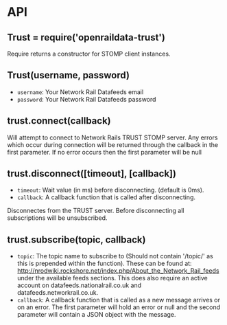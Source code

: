 # API

## Trust = require('openraildata-trust')

Require returns a constructor for STOMP client instances.

## Trust(username, password)

- `username`: Your Network Rail Datafeeds email
- `password`: Your Network Rail Datafeeds password

## trust.connect(callback)

Will attempt to connect to Network Rails TRUST STOMP server. Any errors which occur during connection will be returned through the callback in the first parameter. If no error occurs then the first parameter will be null

## trust.disconnect([timeout], [callback])

- `timeout`: Wait value (in ms) before disconnecting. (default is 0ms).
- `callback`: A callback function that is called after disconnecting.

Disconnectes from the TRUST server. Before disconnecting all subscriptions will be unsubscribed.

## trust.subscribe(topic,  callback)

- `topic`: The topic name to subscribe to (Should not contain '/topic/' as this is prepended within the function). These can be found at: http://nrodwiki.rockshore.net/index.php/About_the_Network_Rail_feeds under the available feeds sections. This does also require an active account on datafeeds.nationalrail.co.uk and datafeeds.networkrail.co.uk.
- `callback`: A callback function that is called as a new message arrives or on an error. The first parameter will hold an error or null and the second parameter will contain a JSON object with the message.
